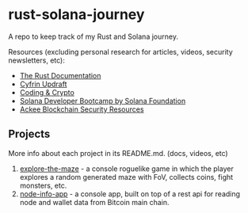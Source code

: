 # rust-solana-journey

A repo to keep track of my Rust and Solana journey.

Resources (excluding personal research for articles, videos, security newsletters, etc):

- [The Rust Documentation](https://doc.rust-lang.org/stable/)
- [Cyfrin Updraft](https://updraft.cyfrin.io)
- [Coding & Crypto](https://www.youtube.com/@CodingCrypto/playlists)
- [Solana Developer Bootcamp by Solana Foundation](https://solana.com/developers)
- [Ackee Blockchain Security Resources](https://ackee.xyz/)

## Projects

More info about each project in its README.md. (docs, videos, etc)

1. [explore-the-maze](./rust_basic_projects/explore-the-maze/) - a console roguelike game in which the player explores a random generated maze with FoV, collects coins, fight monsters, etc.
2. [node-info-app](./rust_basic_projects/node-info-app/) - a console app, built on top of a rest api for reading node and wallet data from Bitcoin main chain.
